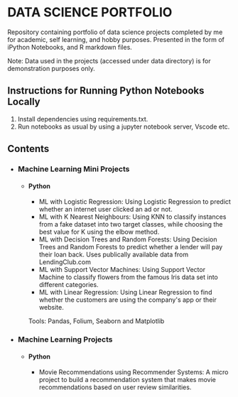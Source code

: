 # DATA SCIENCE PORTFOLIO

Repository containing portfolio of data science projects completed by me for academic, self learning, and hobby purposes. Presented in the form of iPython Notebooks, and R markdown files.

Note: Data used in the projects (accessed under data directory) is for demonstration purposes only.

## Instructions for Running Python Notebooks Locally

1.  Install dependencies using requirements.txt.
2.  Run notebooks as usual by using a jupyter notebook server, Vscode etc.

## Contents
- ### Machine Learning Mini Projects
  + #### Python
    + ML with Logistic Regression: Using Logistic Regression to predict whether an internet user clicked an ad or not.
    + ML with K Nearest Neighbours: Using KNN to classify instances from a fake dataset into two target classes, while choosing the best value for K using the elbow method.
    + ML with Decision Trees and Random Forests: Using Decision Trees and Random Forests to predict whether a lender will pay their loan back. Uses publically available data from LendingClub.com
    + ML with Support Vector Machines: Using Support Vector Machine to classify flowers from the famous Iris data set into different categories.
    + ML with Linear Regression: Using Linear Regression to find whether the customers are using the company's app or their website.
    
    
    Tools: Pandas, Folium, Seaborn and Matplotlib
- ### Machine Learning Projects
  + #### Python
    + Movie Recommendations using Recommender Systems: A micro project to build a recommendation system that makes movie recommendations based on user review similarities.

